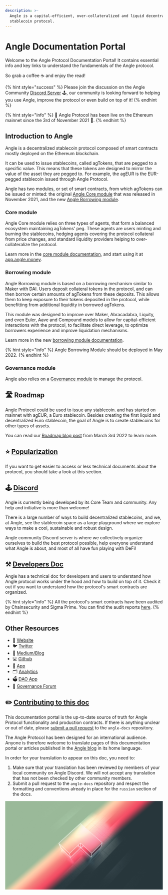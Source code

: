 ```yaml
---
description: >-
  Angle is a capital-efficient, over-collateralized and liquid decentralized
  stablecoin protocol.
---
```


# Angle Documentation Portal

Welcome to the Angle Protocol Documentation Portal! It contains essential info and key links to understand the fundamentals of the Angle protocol.

So grab a coffee ☕ and enjoy the read!

{% hint style="success" %}
Please join the discussion on the Angle Community [Discord Server](https://discord.gg/67WSSZqBG6) 🕹️, our community is looking forward to helping you use Angle, improve the protocol or even build on top of it!
{% endhint %}

{% hint style="info" %}
📅 Angle Protocol has been live on the Ethereum mainnet since the 3rd of November 2021 🍁.
{% endhint %}

## Introduction to Angle

Angle is a decentralized stablecoin protocol composed of smart contracts mostly deployed on the Ethereum blockchain.

It can be used to issue stablecoins, called agTokens, that are pegged to a specific value. This means that these tokens are designed to mirror the value of the asset they are pegged to. For example, the agEUR is the EUR-pegged stablecoin issued through Angle Protocol.

Angle has two modules, or set of smart contracts, from which agTokens can be issued or minted: the original [Angle Core module](concepts/overview.md) that was released in November 2021, and the new [Angle Borrowing module](new-module/).

### Core module

Angle Core module relies on three types of agents, that form a balanced ecosystem maintaining agTokens' peg. These agents are users minting and burning the stablecoins, hedging agents covering the protocol collateral from price changes, and standard liquidity providers helping to over-collateralize the protocol.

Learn more in the [core module documentation](concepts/overview.md), and start using it at [app.angle.money](https://app.angle.money).

### Borrowing module

Angle Borrowing module is based on a borrowing mechanism similar to Maker with DAI. Users deposit collateral tokens in the protocol, and can then borrow certain amounts of agTokens from these deposits. This allows them to keep exposure to their tokens deposited in the protocol, while benefitting from additional liquidity in borrowed agTokens.

This module was designed to improve over Maker, Abracadabra, Liquity, and even Euler, Aave and Compound models to allow for capital-efficient interactions with the protocol, to facilitate direct leverage, to optimize borrowers experience and improve liquidation mechanisms.

Learn more in the new [borrowing module documentation](new-module/).

{% hint style="info" %}
Angle Borrowing Module should be deployed in May 2022.
{% endhint %}

### Governance module

Angle also relies on a [Governance module](governance/angle-dao.md) to manage the protocol.

## 🛣️ Roadmap

Angle Protocol could be used to issue any stablecoin. and has started on mainnet with agEUR, a Euro stablecoin. Besides creating the first liquid and decentralized Euro stablecoin, the goal of Angle is to create stablecoins for other types of assets.

You can read our [Roadmap blog post](https://blog.angle.money/expanding-beyond-220m-tvl-6475711f458b) from March 3rd 2022 to learn more.

## ⭐ [Popularization](resources/popularization/)

If you want to get easier to access or less technical documents about the protocol, you should take a look at this section.

## 🕹️ [Discord](https://discord.gg/3vaHCJw7Mz)

Angle is currently being developed by its Core Team and community. Any help and initiative is more than welcome!

There is a large number of ways to build decentralized stablecoins, and we, at Angle, see the stablecoin space as a large playground where we explore ways to make a cool, sustainable and robust design.

Angle community Discord server is where we collectively organize ourselves to build the best protocol possible, help everyone understand what Angle is about, and most of all have fun playing with DeFi!

## ⚒️ [Developers Doc](https://developers.angle.money)

Angle has a technical doc for developers and users to understand how Angle protocol works under the hood and how to build on top of it. Check it out if you want to understand how the protocol's smart contracts are organized.

{% hint style="info" %}
All the protocol's smart contracts have been audited by Chainsecurity and Sigma Prime. You can find the audit reports [here](https://github.com/AngleProtocol/angle-core/tree/main/audits).
{% endhint %}

## Other Resources

- 📡 [Website](https://angle.money)
- 🐦 [Twitter](https://twitter.com/AngleProtocol)
- 🌳 [Medium/Blog](https://blog.angle.money)
- 💻 [Github](https://github.com/AngleProtocol)
- 📀 [App](https://app.angle.money)
- 🗂️ [Analytics](https://analytics.angle.money/#/home)
- 🗳️ [DAO App](https://dao.angle.money/#/)
- 💬 [Governance Forum](https://gov.angle.money)

## ✏️ [Contributing to this doc](https://github.com/AngleProtocol/angle-docs)

This documentation portal is the up-to-date source of truth for Angle Protocol functionality and production contracts. If there is anything unclear or out of date, please [submit a pull request](https://github.com/AngleProtocol/angle-docs) to the `angle-docs` repository.

The Angle Protocol has been designed for an international audience. Anyone is therefore welcome to translate pages of this documentation portal or articles published in the [Angle blog](https://blog.angle.money) in its home language.

In order for your translation to appear on this doc, you need to:

1. Make sure that your translation has been reviewed by members of your local community on Angle Discord. We will not accept any translation that has not been checked by other community members.
2. Submit a pull request to the `angle-docs` repository and respect the formatting and conventions already in place for the `russian` section of the docs.

![Join Angle Playground!](.gitbook/assets/angle_multi_back.jpg)

